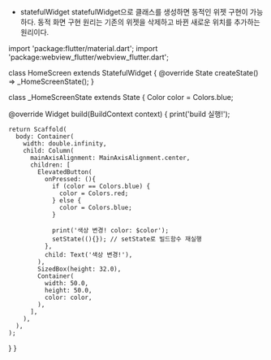 - statefulWidget
 statefulWidget으로 클래스를 생성하면 동적인 위젯 구현이 가능하다.
 동적 화면 구현 원리는 기존의 위젯을 삭제하고 바뀐 새로운 위치를 추가하는 원리이다.

import 'package:flutter/material.dart';
import 'package:webview_flutter/webview_flutter.dart';

class HomeScreen extends StatefulWidget {
  @override
  State<HomeScreen> createState() => _HomeScreenState();
}

class _HomeScreenState extends State<HomeScreen> {
  Color color = Colors.blue;

  @override
  Widget build(BuildContext context) {
    print('build 실행!');

    return Scaffold(
      body: Container(
        width: double.infinity,
        child: Column(
          mainAxisAlignment: MainAxisAlignment.center,
          children: [
            ElevatedButton(
              onPressed: (){
                if (color == Colors.blue) {
                  color = Colors.red;
                } else {
                  color = Colors.blue;
                }

                print('색상 변경! color: $color');
                setState((){}); // setState로 빌드함수 재실행
              },
              child: Text('색상 변경!'),
            ),
            SizedBox(height: 32.0),
            Container(
              width: 50.0,
              height: 50.0,
              color: color,
            ),
          ],
        ),
      ),
    );
  }
}
